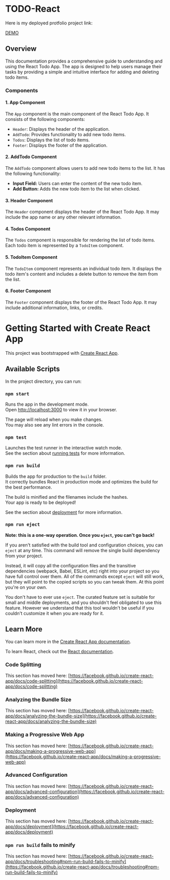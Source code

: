 # TODO-React
Here is my deployed protfolio project link:

[DEMO](https://elaborate-fairy-ed40aa.netlify.app/)

## Overview

This documentation provides a comprehensive guide to understanding and using the React Todo App. The app is designed to help users manage their tasks by providing a simple and intuitive interface for adding and deleting todo items.

### Components

#### 1. App Component

The `App` component is the main component of the React Todo App. It consists of the following components:

- `Header`: Displays the header of the application.
- `AddTodo`: Provides functionality to add new todo items.
- `Todos`: Displays the list of todo items.
- `Footer`: Displays the footer of the application.

#### 2. AddTodo Component

The `AddTodo` component allows users to add new todo items to the list. It has the following functionality:

- **Input Field:** Users can enter the content of the new todo item.
- **Add Button:** Adds the new todo item to the list when clicked.

#### 3. Header Component

The `Header` component displays the header of the React Todo App. It may include the app name or any other relevant information.

#### 4. Todos Component

The `Todos` component is responsible for rendering the list of todo items. Each todo item is represented by a `TodoItem` component.

#### 5. TodoItem Component

The `TodoItem` component represents an individual todo item. It displays the todo item's content and includes a delete button to remove the item from the list.

#### 6. Footer Component

The `Footer` component displays the footer of the React Todo App. It may include additional information, links, or credits.

# Getting Started with Create React App

This project was bootstrapped with [Create React App](https://github.com/facebook/create-react-app).

## Available Scripts

In the project directory, you can run:

### `npm start`

Runs the app in the development mode.\
Open [http://localhost:3000](http://localhost:3000) to view it in your browser.

The page will reload when you make changes.\
You may also see any lint errors in the console.

### `npm test`

Launches the test runner in the interactive watch mode.\
See the section about [running tests](https://facebook.github.io/create-react-app/docs/running-tests) for more information.

### `npm run build`

Builds the app for production to the `build` folder.\
It correctly bundles React in production mode and optimizes the build for the best performance.

The build is minified and the filenames include the hashes.\
Your app is ready to be deployed!

See the section about [deployment](https://facebook.github.io/create-react-app/docs/deployment) for more information.

### `npm run eject`

**Note: this is a one-way operation. Once you `eject`, you can't go back!**

If you aren't satisfied with the build tool and configuration choices, you can `eject` at any time. This command will remove the single build dependency from your project.

Instead, it will copy all the configuration files and the transitive dependencies (webpack, Babel, ESLint, etc) right into your project so you have full control over them. All of the commands except `eject` will still work, but they will point to the copied scripts so you can tweak them. At this point you're on your own.

You don't have to ever use `eject`. The curated feature set is suitable for small and middle deployments, and you shouldn't feel obligated to use this feature. However we understand that this tool wouldn't be useful if you couldn't customize it when you are ready for it.

## Learn More

You can learn more in the [Create React App documentation](https://facebook.github.io/create-react-app/docs/getting-started).

To learn React, check out the [React documentation](https://reactjs.org/).

### Code Splitting

This section has moved here: [https://facebook.github.io/create-react-app/docs/code-splitting](https://facebook.github.io/create-react-app/docs/code-splitting)

### Analyzing the Bundle Size

This section has moved here: [https://facebook.github.io/create-react-app/docs/analyzing-the-bundle-size](https://facebook.github.io/create-react-app/docs/analyzing-the-bundle-size)

### Making a Progressive Web App

This section has moved here: [https://facebook.github.io/create-react-app/docs/making-a-progressive-web-app](https://facebook.github.io/create-react-app/docs/making-a-progressive-web-app)

### Advanced Configuration

This section has moved here: [https://facebook.github.io/create-react-app/docs/advanced-configuration](https://facebook.github.io/create-react-app/docs/advanced-configuration)

### Deployment

This section has moved here: [https://facebook.github.io/create-react-app/docs/deployment](https://facebook.github.io/create-react-app/docs/deployment)

### `npm run build` fails to minify

This section has moved here: [https://facebook.github.io/create-react-app/docs/troubleshooting#npm-run-build-fails-to-minify](https://facebook.github.io/create-react-app/docs/troubleshooting#npm-run-build-fails-to-minify)
